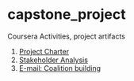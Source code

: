 # capstone_project
Coursera Activities, project artifacts

1. [Project Charter](https://docs.google.com/document/d/1uFpSrKp74qpip0MWwx2edvuITDvap8Y9bbxa_VbFnqQ/edit?usp=sharing&resourcekey=0-E-1xPLemcVzn9Z6YS8u1yA)
2. [Stakeholder Analysis](https://docs.google.com/presentation/d/1gCXMNQYyBwF-tIHAUk9VBf_oYZyYgtsfMpwicnX3jdQ/edit?usp=sharing)
3. [E-mail: Coalition building](https://docs.google.com/document/d/1HVnPci7VbBwkLSlwUzdQj-ppHHwLDd5Rv2cjzQYA0FU/edit?usp=sharing)
